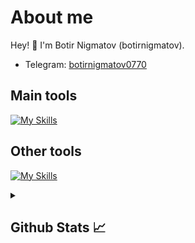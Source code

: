 # About me
<p>Hey! 👋 I'm Botir Nigmatov (botirnigmatov).</p>

                           
                           
- Telegram:                           [botirnigmatov0770](https://t.me/botirnigmatov07)
## Main tools
[![My Skills](https://skillicons.dev/icons?i=python,github)](https://skillicons.dev)

## Other tools
[![My Skills](https://skillicons.dev/icons?i=git,vscode)](https://skillicons.dev)

<details>
  <summary><b><h2>Github Stats 📈 <h2></b></summary>
  <a href="https://github.com/botirnigmatov">
    <p align="left">
      <img src="https://github-profile-summary-cards.vercel.app/api/cards/profile-details?username=botirnigmatov&theme=github_dark">
      <img align="left" src="https://github-profile-summary-cards.vercel.app/api/cards/stats?username=botirnigmatov&theme=github_dark">
      <img align="left" src="https://github-profile-summary-cards.vercel.app/api/cards/productive-time?username=botirnigmatov&theme=github_dark&utcOffset=5"><br>
    </p>
  </a> 
</detail
